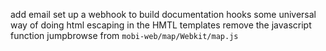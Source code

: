 add email 
set up a webhook to build documentation hooks
some universal way of doing html escaping in the HMTL templates
remove the javascript function jumpbrowse from ``mobi-web/map/Webkit/map.js``